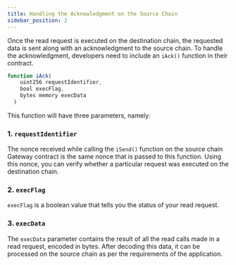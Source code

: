 ```yaml
---
title: Handling the Acknowledgment on the Source Chain
sidebar_position: 2
---
```


Once the read request is executed on the destination chain, the requested data is sent along with an acknowledgment to the source chain. To handle the acknowledgment, developers need to include an `iAck()` function in their contract.

```javascript
function iAck(
    uint256 requestIdentifier,
    bool execFlag,
    bytes memory execData
  )
```

This function will have three parameters, namely:

### 1. `requestIdentifier`

The nonce received while calling the `iSend()` function on the source chain Gateway contract is the same nonce that is passed to this function. Using this nonce, you can verify whether a particular request was executed on the destination chain.

### 2. `execFlag`

`execFlag` is a boolean value that tells you the status of your read request.

### 3. `execData`

The `execData` parameter contains the result of all the read calls made in a read request, encoded in bytes. After decoding this data, it can be processed on the source chain as per the requirements of the application.